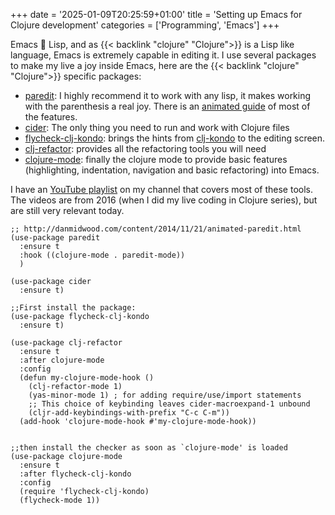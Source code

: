 +++
date = '2025-01-09T20:25:59+01:00'
title = 'Setting up Emacs for Clojure development'
categories = ['Programming', 'Emacs']
+++

Emacs 🥰 Lisp, and as {{< backlink "clojure" "Clojure">}} is a Lisp like language, Emacs is extremely capable in editing it. I use several packages to make my live a joy inside Emacs, here are the {{< backlink "clojure" "Clojure">}} specific packages:

- [paredit](https://paredit.org/): I highly recommend it to work with any lisp, it makes working with the parenthesis a real joy. There is an [animated guide](http://danmidwood.com/content/2014/11/21/animated-paredit.html) of most of the features.
- [cider](https://cider.mx/): The only thing you need to run and work with Clojure files
- [flycheck-clj-kondo](https://github.com/borkdude/flycheck-clj-kondo): brings the hints from [clj-kondo](https://github.com/clj-kondo/clj-kondo) to the editing screen.
- [clj-refactor](https://github.com/clojure-emacs/clj-refactor.el): provides all the refactoring tools you will need
- [clojure-mode](https://github.com/clojure-emacs/clojure-mode): finally the clojure mode to provide basic features (highlighting, indentation, navigation and basic refactoring) into Emacs.

I have an [YouTube playlist](https://www.youtube.com/playlist?list=PLdKXxqwRv6_y7rHHjbrK38E59t9ost3o3) on my channel that covers most of these tools. The videos are from 2016 (when I did my live coding in Clojure series), but are still very relevant today.

```emacs-lisp
;; http://danmidwood.com/content/2014/11/21/animated-paredit.html
(use-package paredit
  :ensure t
  :hook ((clojure-mode . paredit-mode))
  )

(use-package cider
  :ensure t)

;;First install the package:
(use-package flycheck-clj-kondo
  :ensure t)

(use-package clj-refactor
  :ensure t
  :after clojure-mode
  :config
  (defun my-clojure-mode-hook ()
    (clj-refactor-mode 1)
    (yas-minor-mode 1) ; for adding require/use/import statements
    ;; This choice of keybinding leaves cider-macroexpand-1 unbound
    (cljr-add-keybindings-with-prefix "C-c C-m"))
  (add-hook 'clojure-mode-hook #'my-clojure-mode-hook))
  

;;then install the checker as soon as `clojure-mode' is loaded
(use-package clojure-mode
  :ensure t
  :after flycheck-clj-kondo
  :config
  (require 'flycheck-clj-kondo)
  (flycheck-mode 1))
```
